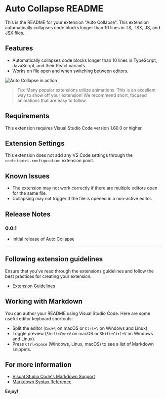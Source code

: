 # Auto Collapse README

This is the README for your extension "Auto Collapse". This extension automatically collapses code blocks longer than 10 lines in TS, TSX, JS, and JSX files.

## Features

- Automatically collapses code blocks longer than 10 lines in TypeScript, JavaScript, and their React variants.
- Works on file open and when switching between editors.

![Auto Collapse in action](images/auto-collapse.gif)

> Tip: Many popular extensions utilize animations. This is an excellent way to show off your extension! We recommend short, focused animations that are easy to follow.

## Requirements

This extension requires Visual Studio Code version 1.60.0 or higher.

## Extension Settings

This extension does not add any VS Code settings through the `contributes.configuration` extension point.

## Known Issues

- The extension may not work correctly if there are multiple editors open for the same file.
- Collapsing may not trigger if the file is opened in a non-active editor.

## Release Notes

### 0.0.1

- Initial release of Auto Collapse

---

## Following extension guidelines

Ensure that you've read through the extensions guidelines and follow the best practices for creating your extension.

- [Extension Guidelines](https://code.visualstudio.com/api/references/extension-guidelines)

## Working with Markdown

You can author your README using Visual Studio Code. Here are some useful editor keyboard shortcuts:

- Split the editor (`Cmd+\` on macOS or `Ctrl+\` on Windows and Linux).
- Toggle preview (`Shift+Cmd+V` on macOS or `Shift+Ctrl+V` on Windows and Linux).
- Press `Ctrl+Space` (Windows, Linux, macOS) to see a list of Markdown snippets.

## For more information

- [Visual Studio Code's Markdown Support](http://code.visualstudio.com/docs/languages/markdown)
- [Markdown Syntax Reference](https://help.github.com/articles/markdown-basics/)

**Enjoy!**
